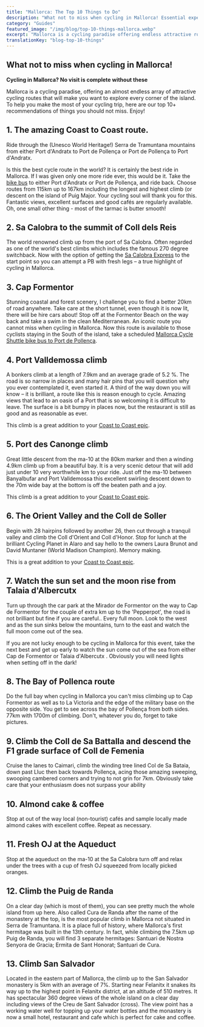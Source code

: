```yaml
---
title: "Mallorca: The Top 10 Things to Do"
description: "What not to miss when cycling in Mallorca! Essential experiences and routes for the ultimate cycling adventure."
category: "Guides"
featured_image: "/img/blog/top-10-things-mallorca.webp"
excerpt: "Mallorca is a cycling paradise offering endless attractive routes. From world-famous Sa Calobra to the stunning Andratx-Pollença route, discover the must-do experiences for your cycling trip."
translationKey: "blog-top-10-things"
---
```


## What not to miss when cycling in Mallorca!

**Cycling in Mallorca? No visit is complete without these**

Mallorca is a cycling paradise, offering an almost endless array of attractive cycling routes that will make you want to explore every corner of the island. To help you make the most of your cycling trip, here are our top 10+ recommendations of things you should not miss. Enjoy!

## 1. The amazing Coast to Coast route.

Ride through the (Unesco World Heritage!) Serra de Tramuntana mountains from either Port d'Andratx to Port de Pollença or Port de Pollença to Port d'Andratx.

Is this the best cycle route in the world? It is certainly the best ride in Mallorca. If I was given only one more ride ever, this would be it. Take the <a href="https://mallorcacycleshuttle.company.site/products/Scheduled-Bike-Buses-c15728235" target="_blank">bike bus</a> to either Port d'Andratx or Port de Pollença, and ride back. Choose routes from 115km up to 167km including the longest and highest climb (or descent on the island of Puig Major. Your cycling soul will thank you for this. Fantastic views, excellent surfaces and good cafés are regularly available. Oh, one small other thing - most of the tarmac is butter smooth!

## 2. Sa Calobra to the summit of Coll dels Reis

The world renowned climb up from the port of Sa Calobra. Often regarded as one of the world's best climbs which includes the famous 270 degree switchback. Now with the option of getting the <a href="https://mallorcacycleshuttle.company.site/products/Scheduled-Bike-Buses-c15728235" target="_blank">Sa Calobra Express</a> to the start point so you can attempt a PB with fresh legs – a true highlight of cycling in Mallorca.

## 3. Cap Formentor

Stunning coastal and forest scenery, I challenge you to find a better 20km of road anywhere. Take care at the short tunnel, even though it is now lit, there will be hire cars about! Stop off at the Formentor Beach on the way back and take a swim in the clean Mediterranean. An iconic route you cannot miss when cycling in Mallorca. Now this route is available to those cyclists staying in the South of the island, take a scheduled <a href="https://mallorcacycleshuttle.company.site/products/Scheduled-Bike-Buses-c15728235" target="_blank">Mallorca Cycle Shuttle bike bus to Port de Pollença</a>.

## 4. Port Valldemossa climb

A bonkers climb at a length of 7.9km and an average grade of 5.2 %. The road is so narrow in places and many hair pins that you will question why you ever contemplated it, even started it. A third of the way down you will know – it is brilliant, a route like this is reason enough to cycle. Amazing views that lead to an oasis of a Port that is so welcoming it is difficult to leave. The surface is a bit bumpy in places now, but the restaurant is still as good and as reasonable as ever.

This climb is a great addition to your <a href="/en/bike-shuttle/andratx-pollenca-guide/">Coast to Coast epic</a>.

## 5. Port des Canonge climb

Great little descent from the ma-10 at the 80km marker and then a winding 4.9km climb up from a beautiful bay. It is a very scenic detour that will add just under 10 very worthwhile km to your ride. Just off the ma-10 between Banyalbufar and Port Valldemossa this excellent swirling descent down to the 70m wide bay at the bottom is off the beaten path and a joy.

This climb is a great addition to your <a href="/en/bike-shuttle/andratx-pollenca-guide/">Coast to Coast epic</a>.

## 6. The Orient Valley and the Coll de Soller

Begin with 28 hairpins followed by another 26, then cut through a tranquil valley and climb the Coll d'Orient and Coll d'Honor. Stop for lunch at the brilliant Cycling Planet in Alaro and say hello to the owners Laura Brunot and David Muntaner (World Madison Champion). Memory making.

This is a great addition to your <a href="/en/bike-shuttle/andratx-pollenca-guide/">Coast to Coast epic</a>.

## 7. Watch the sun set and the moon rise from Talaia d'Albercutx

Turn up through the car park at the Mirador de Formentor on the way to Cap de Formentor for the couple of extra km up to the 'Pepperpot', the road is not brilliant but fine if you are careful.. Every full moon. Look to the west and as the sun sinks below the mountains, turn to the east and watch the full moon come out of the sea.

If you are not lucky enough to be cycling in Mallorca for this event, take the next best and get up early to watch the sun come out of the sea from either Cap de Formentor or Talaia d'Albercutx . Obviously you will need lights when setting off in the dark!

## 8. The Bay of Pollenca route

Do the full bay when cycling in Mallorca you can't miss climbing up to Cap Formentor as well as to La Victoria and the edge of the military base on the opposite side. You get to see across the bay of Pollença from both sides. 77km with 1700m of climbing. Don't, whatever you do, forget to take pictures.

## 9. Climb the Coll de Sa Battalla and descend the F1 grade surface of Coll de Femenia

Cruise the lanes to Caimari, climb the winding tree lined Col de Sa Bataia, down past Lluc then back towards Pollença, acing those amazing sweeping, swooping cambered corners and trying to not grin for 7km. Obviously take care that your enthusiasm does not surpass your ability

## 10. Almond cake & coffee

Stop at out of the way local (non-tourist) cafés and sample locally made almond cakes with excellent coffee. Repeat as necessary.

## 11. Fresh OJ at the Aqueduct

Stop at the aqueduct on the ma-10 at the Sa Calobra turn off and relax under the trees with a cup of fresh OJ squeezed from locally picked oranges.

## 12. Climb the Puig de Randa

On a clear day (which is most of them), you can see pretty much the whole island from up here. Also called Cura de Randa after the name of the monastery at the top, is the most popular climb in Mallorca not situated in Serra de Tramuntana. It is a place full of history, where Mallorca's first hermitage was built in the 13th century. In fact, while climbing the 7.5km up Puig de Randa, you will find 3 separate hermitages: Santuari de Nostra Senyora de Gracia; Ermita de Sant Honorat; Santuari de Cura.

## 13. Climb San Salvador

Located in the eastern part of Mallorca, the climb up to the San Salvador monastery is 5km with an average of 7%. Starting near Felanitx it snakes its way up to the highest point in Felanitx district, at an altitude of 510 metres. It has spectacular 360 degree views of the whole island on a clear day including views of the Creu de Sant Salvador (cross). The view point has a working water well for topping up your water bottles and the monastery is now a small hotel, restaurant and cafe which is perfect for cake and coffee.
